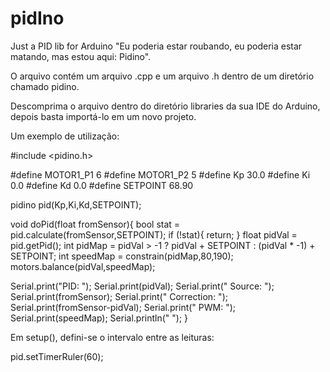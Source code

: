 # pidIno
Just a PID lib for Arduino
"Eu poderia estar roubando, eu poderia estar matando, mas estou aqui: Pidino".

O arquivo contém um arquivo .cpp e um arquivo .h dentro de um diretório chamado pidino.

Descomprima o arquivo dentro do diretório libraries da sua IDE do Arduino, depois basta importá-lo em um novo projeto.

Um exemplo de utilização:

#include <pidino.h>

#define MOTOR1_P1 6
#define MOTOR1_P2 5
#define Kp 30.0
#define Ki  0.0
#define Kd  0.0
#define SETPOINT 68.90

pidino pid(Kp,Ki,Kd,SETPOINT);

void doPid(float fromSensor){
  bool stat = pid.calculate(fromSensor,SETPOINT); 
  if (!stat){
    return;
  }
  float pidVal = pid.getPid();
  int pidMap = pidVal > -1 ? pidVal + SETPOINT : (pidVal * -1) + SETPOINT; 
  int speedMap = constrain(pidMap,80,190);
  motors.balance(pidVal,speedMap);

  Serial.print("PID: ");
  Serial.print(pidVal);
  Serial.print(" Source: ");
  Serial.print(fromSensor);
  Serial.print(" Correction: ");
  Serial.print(fromSensor-pidVal);
  Serial.print(" PWM: ");
  Serial.print(speedMap);
  Serial.println(" ");
}

Em setup(), defini-se o intervalo entre as leituras:

pid.setTimerRuler(60);

